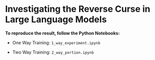 # Investigating the Reverse Curse in Large Language Models


**To reproduce the result, follow the Python Notebooks:**

- One Way Training: `1_way_experiment.ipynb`
   
- Two Way Training: `2_way_portion.ipynb`
